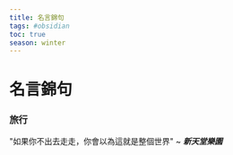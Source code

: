 ```yaml
---
title: 名言錦句
tags: #obsidian 
toc: true
season: winter
---
```

# 名言錦句

### 旅行
"如果你不出去走走，你會以為這就是整個世界" ~ ***新天堂樂園***
           

